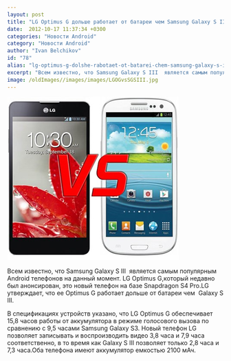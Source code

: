 ```yaml
---
layout: post
title: "LG Optimus G дольше работает от батареи чем Samsung Galaxy S III"
date:  2012-10-17 11:37:34 +0300
categories: "Новости Android"
category: "Новости Android"
author: "Ivan Belchikov"
id: "78"
alias: "lg-optimus-g-dolshe-rabotaet-ot-batarei-chem-samsung-galaxy-s-iii"
excerpt: "Всем известно, что Samsung Galaxy S III  является самым популярным Android телефонов на данный момент. LG Optimus G,который недавно был анонсирован, это новый телефон на базе Snapdragon S4 Pro.LG  утверждает, что ее Optimus G работает дольше от батареи чем  Galaxy S III.В спецификациях устройств указано, что LG Optimus G обеспечивает 15,8 часов работы от аккумулятора в режиме голосового вызова по сравнению с 9,5 часами Samsung Galaxy S3. Новый телефон LG позволяет записывать и воспроизводить видео 3,8 часа и 7,9 часа соответственно, в то время как"
image: /oldImages//images/images/LGOGvsSGSIII.jpg
---
```

<a href="#" rel="nofollow" ><img  src="/oldImages/images/images/LGOGvsSGSIII.jpg" border="0" alt="" ></a>


Всем известно, что Samsung Galaxy S III  является самым популярным Android телефонов на данный момент. LG Optimus G,который недавно был анонсирован, это новый телефон на базе Snapdragon S4 Pro.LG  утверждает, что ее Optimus G работает дольше от батареи чем  Galaxy S III.

В спецификациях устройств указано, что LG Optimus G обеспечивает 15,8 часов работы от аккумулятора в режиме голосового вызова по сравнению с 9,5 часами Samsung Galaxy S3. Новый телефон LG позволяет записывать и воспроизводить видео 3,8 часа и 7,9 часа соответственно, в то время как Galaxy S III позволяет только 2,8 часа и 7,3 часа.Оба телефона имеют аккумулятор емкостью 2100 мАч.


